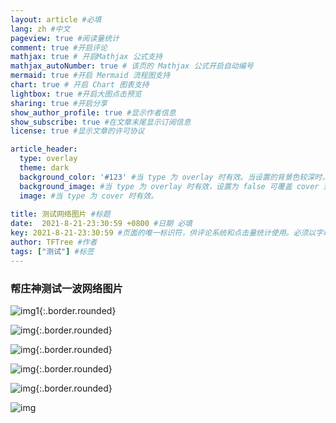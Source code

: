 ```yaml
---
layout: article #必填
lang: zh #中文
pageview: true #阅读量统计
comment: true #开启评论
mathjax: true # 开启Mathjax 公式支持
mathjax_autoNumber: true # 该页的 Mathjax 公式开启自动编号
mermaid: true #开启 Mermaid 流程图支持
chart: true # 开启 Chart 图表支持
lightbox: true #开启大图点击预览
sharing: true #开启分享
show_author_profile: true #显示作者信息
show_subscribe: true #在文章末尾显示订阅信息
license: true #显示文章的许可协议

article_header:
  type: overlay
  theme: dark
  background_color: '#123' #当 type 为 overlay 时有效。当设置的背景色较深时，你需要设置 theme 为 dark。
  background_image: #当 type 为 overlay 时有效，设置为 false 可覆盖 cover 禁止背景图片。
  image: #当 type 为 cover 时有效。
  
title: 测试网络图片 #标题
date:  2021-8-21-23:30:59 +0800 #日期 必填
key: 2021-8-21-23:30:59 #页面的唯一标识符，供评论系统和点击量统计使用。必须以字母（[A-Za-z]）开头，其后可以接若干字母、数字（[0-9]）、连字符（-）、下划线（_）、冒号（:）和小数点（.）。
author: TFTree #作者
tags: ["测试"] #标签
---
```


### 帮庄神测试一波网络图片

![img1](D:/GitHub%20repository/tftree.GitHub.io/images/2021-08-21-%E6%B5%8B%E8%AF%95%E7%BD%91%E7%BB%9C%E5%9B%BE%E7%89%87/6f2642a7d933c895c534cd3ec61373f08202002a.jpg){:.border.rounded}

![img](D:/GitHub%20repository/tftree.GitHub.io/images/2021-08-21-%E6%B5%8B%E8%AF%95%E7%BD%91%E7%BB%9C%E5%9B%BE%E7%89%87/e224cffc1e178a8295772ae5e103738da977e82a.jpg){:.border.rounded}

![img](D:/GitHub%20repository/tftree.GitHub.io/images/2021-08-21-%E6%B5%8B%E8%AF%95%E7%BD%91%E7%BB%9C%E5%9B%BE%E7%89%87/c18987d6277f9e2f467e484d0830e924b899f32a.jpg){:.border.rounded}

![img](D:/GitHub%20repository/tftree.GitHub.io/images/2021-08-21-%E6%B5%8B%E8%AF%95%E7%BD%91%E7%BB%9C%E5%9B%BE%E7%89%87/c61ca8d3fd1f4134497f503b321f95cad1c85e29.jpg){:.border.rounded}

![img](D:/GitHub%20repository/tftree.GitHub.io/images/2021-08-21-%E6%B5%8B%E8%AF%95%E7%BD%91%E7%BB%9C%E5%9B%BE%E7%89%87/b2190ef41bd5ad6eddb231af96cb39dbb6fd3c29.jpg){:.border.rounded}

![img](D:/GitHub%20repository/tftree.GitHub.io/images/2021-08-21-%E6%B5%8B%E8%AF%95%E7%BD%91%E7%BB%9C%E5%9B%BE%E7%89%87/12894710b912c8fc3079a388eb039245d78821eb.jpg)
